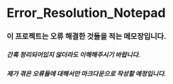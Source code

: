 # Error_Resolution_Notepad

### 이 프로젝트는 오류 해결한 것들을 적는 메모장입니다.
##### 간혹 정리되어있지 않더라도 이해해주시기 바랍니다.

##### 제가 겪은 오류들에 대해서만 마크다운으로 작성할 예정입니다.
